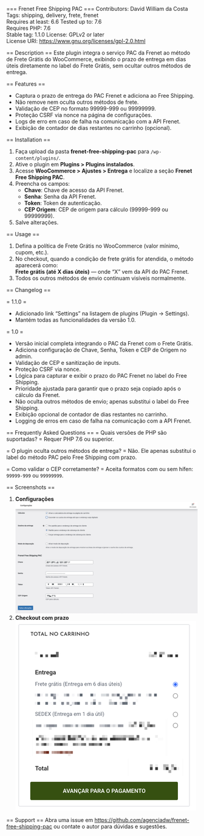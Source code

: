 === Frenet Free Shipping PAC ===
Contributors: David William da Costa  
Tags: shipping, delivery, frete, frenet  
Requires at least: 6.6
Tested up to: 7.6  
Requires PHP: 7.6  
Stable tag: 1.1.0
License: GPLv2 or later  
License URI: https://www.gnu.org/licenses/gpl-2.0.html

== Description ==
Este plugin integra o serviço PAC da Frenet ao método de Frete Grátis do WooCommerce, exibindo o prazo de entrega em dias úteis diretamente no label do Frete Grátis, sem ocultar outros métodos de entrega.

== Features ==

- Captura o prazo de entrega do PAC Frenet e adiciona ao Free Shipping.
- Não remove nem oculta outros métodos de frete.
- Validação de CEP no formato 99999-999 ou 99999999.
- Proteção CSRF via nonce na página de configurações.
- Logs de erro em caso de falha na comunicação com a API Frenet.
- Exibição de contador de dias restantes no carrinho (opcional).

== Installation ==

1. Faça upload da pasta **frenet-free-shipping-pac** para `/wp-content/plugins/`.
2. Ative o plugin em **Plugins > Plugins instalados**.
3. Acesse **WooCommerce > Ajustes > Entrega** e localize a seção **Frenet Free Shipping PAC**.
4. Preencha os campos:
   - **Chave**: Chave de acesso da API Frenet.
   - **Senha**: Senha da API Frenet.
   - **Token**: Token de autenticação.
   - **CEP Origem**: CEP de origem para cálculo (99999-999 ou 99999999).
5. Salve alterações.

== Usage ==

1. Defina a política de Frete Grátis no WooCommerce (valor mínimo, cupom, etc.).
2. No checkout, quando a condição de frete grátis for atendida, o método aparecerá como:  
   **Frete grátis (até X dias úteis)** — onde “X” vem da API do PAC Frenet.
3. Todos os outros métodos de envio continuam visíveis normalmente.

== Changelog ==

= 1.1.0 =

- Adicionado link “Settings” na listagem de plugins (Plugin → Settings).
- Mantém todas as funcionalidades da versão 1.0.

= 1.0 =

- Versão inicial completa integrando o PAC da Frenet com o Frete Grátis.
- Adiciona configuração de Chave, Senha, Token e CEP de Origem no admin.
- Validação de CEP e sanitização de inputs.
- Proteção CSRF via nonce.
- Lógica para capturar e exibir o prazo do PAC Frenet no label do Free Shipping.
- Prioridade ajustada para garantir que o prazo seja copiado após o cálculo da Frenet.
- Não oculta outros métodos de envio; apenas substitui o label do Free Shipping.
- Exibição opcional de contador de dias restantes no carrinho.
- Logging de erros em caso de falha na comunicação com a API Frenet.

== Frequently Asked Questions ==
= Quais versões de PHP são suportadas? =
Requer PHP 7.6 ou superior.

= O plugin oculta outros métodos de entrega? =
Não. Ele apenas substitui o label do método PAC pelo Free Shipping com prazo.

= Como validar o CEP corretamente? =
Aceita formatos com ou sem hífen: `99999-999` ou `99999999`.

== Screenshots ==

1. **Configurações**  
   ![Configurações](/assets/screenshot-1.jpg)
2. **Checkout com prazo**  
   ![Checkout](/assets/screenshot-2.jpg)

== Support ==
Abra uma issue em https://github.com/agenciadw/frenet-free-shipping-pac ou contate o autor para dúvidas e sugestões.
